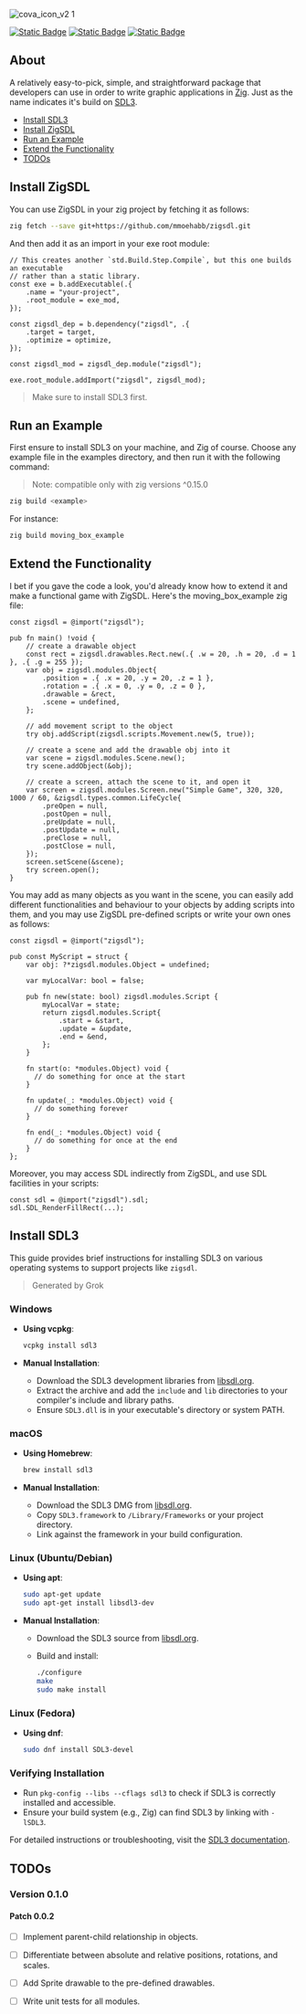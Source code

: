![cova_icon_v2 1](./splash.png)

[![Static Badge](https://img.shields.io/badge/v0.15.1(stable)-orange?logo=Zig&logoColor=Orange&label=Zig&labelColor=Orange)](https://ziglang.org/download/)
[![Static Badge](https://img.shields.io/badge/v0.0.1-blue?logo=GitHub&label=Release)](https://github.com/mmoehabb/zigsdl/releases/tag/v0.0.1)
[![Static Badge](https://img.shields.io/badge/MIT-silver?label=License)](https://github.com/mmoehabb/zigsdl/blob/main/LICENSE)

## About

A relatively easy-to-pick, simple, and straightforward package that developers can use in order to write graphic applications in [Zig](https://ziglang.org/). Just as the name indicates it's build on [SDL3](https://www.libsdl.org/).

- [Install SDL3](#install-sdl3)
- [Install ZigSDL](#install-zigsdl)
- [Run an Example](#run-an-example)
- [Extend the Functionality](#extend-the-functionality)
- [TODOs](#todos)

## Install ZigSDL

You can use ZigSDL in your zig project by fetching it as follows:

```bash
zig fetch --save git+https://github.com/mmoehabb/zigsdl.git
```

And then add it as an import in your exe root module:

```zig
// This creates another `std.Build.Step.Compile`, but this one builds an executable
// rather than a static library.
const exe = b.addExecutable(.{
    .name = "your-project",
    .root_module = exe_mod,
});

const zigsdl_dep = b.dependency("zigsdl", .{
    .target = target,
    .optimize = optimize,
});

const zigsdl_mod = zigsdl_dep.module("zigsdl");

exe.root_module.addImport("zigsdl", zigsdl_mod);
```

> Make sure to install SDL3 first.

## Run an Example

First ensure to install SDL3 on your machine, and Zig of course. Choose any example file in the examples directory, and then run it with the following command:

> Note: compatible only with zig versions ^0.15.0

  ```bash
  zig build <example>
  ```

For instance:

  ```bash
  zig build moving_box_example
  ```

## Extend the Functionality

I bet if you gave the code a look, you'd already know how to extend it and make a functional game with ZigSDL. Here's the moving_box_example zig file:

```zig
const zigsdl = @import("zigsdl");

pub fn main() !void {
    // create a drawable object
    const rect = zigsdl.drawables.Rect.new(.{ .w = 20, .h = 20, .d = 1 }, .{ .g = 255 });
    var obj = zigsdl.modules.Object{
        .position = .{ .x = 20, .y = 20, .z = 1 },
        .rotation = .{ .x = 0, .y = 0, .z = 0 },
        .drawable = &rect,
        .scene = undefined,
    };

    // add movement script to the object
    try obj.addScript(zigsdl.scripts.Movement.new(5, true));

    // create a scene and add the drawable obj into it
    var scene = zigsdl.modules.Scene.new();
    try scene.addObject(&obj);

    // create a screen, attach the scene to it, and open it
    var screen = zigsdl.modules.Screen.new("Simple Game", 320, 320, 1000 / 60, &zigsdl.types.common.LifeCycle{
        .preOpen = null,
        .postOpen = null,
        .preUpdate = null,
        .postUpdate = null,
        .preClose = null,
        .postClose = null,
    });
    screen.setScene(&scene);
    try screen.open();
}
```

You may add as many objects as you want in the scene, you can easily add different functionalities and behaviour to your objects by adding scripts into them, and you may use ZigSDL pre-defined scripts or write your own ones as follows:

```zig
const zigsdl = @import("zigsdl");

pub const MyScript = struct {
    var obj: ?*zigsdl.modules.Object = undefined;

    var myLocalVar: bool = false;

    pub fn new(state: bool) zigsdl.modules.Script {
        myLocalVar = state;
        return zigsdl.modules.Script{
            .start = &start,
            .update = &update,
            .end = &end,
        };
    }

    fn start(o: *modules.Object) void {
      // do something for once at the start
    }

    fn update(_: *modules.Object) void {
      // do something forever
    }

    fn end(_: *modules.Object) void {
      // do something for once at the end
    }
};
```

Moreover, you may access SDL indirectly from ZigSDL, and use SDL facilities in your scripts:

```zig
const sdl = @import("zigsdl").sdl;
sdl.SDL_RenderFillRect(...);
```

## Install SDL3

This guide provides brief instructions for installing SDL3 on various operating systems to support projects like `zigsdl`.

> Generated by Grok

### Windows

- **Using vcpkg**:

  ```bash
  vcpkg install sdl3
  ```

- **Manual Installation**:

  - Download the SDL3 development libraries from [libsdl.org](https://www.libsdl.org).
  - Extract the archive and add the `include` and `lib` directories to your compiler's include and library paths.
  - Ensure `SDL3.dll` is in your executable's directory or system PATH.

### macOS

- **Using Homebrew**:

  ```bash
  brew install sdl3
  ```

- **Manual Installation**:

  - Download the SDL3 DMG from [libsdl.org](https://www.libsdl.org).
  - Copy `SDL3.framework` to `/Library/Frameworks` or your project directory.
  - Link against the framework in your build configuration.

### Linux (Ubuntu/Debian)

- **Using apt**:

  ```bash
  sudo apt-get update
  sudo apt-get install libsdl3-dev
  ```

- **Manual Installation**:

  - Download the SDL3 source from [libsdl.org](https://www.libsdl.org).

  - Build and install:

    ```bash
    ./configure
    make
    sudo make install
    ```

### Linux (Fedora)

- **Using dnf**:

  ```bash
  sudo dnf install SDL3-devel
  ```

### Verifying Installation

- Run `pkg-config --libs --cflags sdl3` to check if SDL3 is correctly installed and accessible.
- Ensure your build system (e.g., Zig) can find SDL3 by linking with `-lSDL3`.

For detailed instructions or troubleshooting, visit the [SDL3 documentation](https://wiki.libsdl.org/SDL3/Installation).


## TODOs

### Version 0.1.0

#### Patch 0.0.2

- [ ] Implement parent-child relationship in objects.
- [ ] Differentiate between absolute and relative positions, rotations, and scales.
- [ ] Add Sprite drawable to the pre-defined drawables.
- [ ] Write unit tests for all modules.

